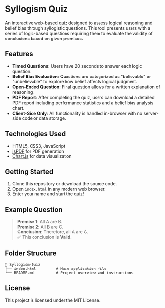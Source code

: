
# Syllogism Quiz

An interactive web-based quiz designed to assess logical reasoning and belief bias through syllogistic questions. This tool presents users with a series of logic-based questions requiring them to evaluate the validity of conclusions based on given premises.

## Features

- **Timed Questions**: Users have 20 seconds to answer each logic question.
- **Belief Bias Evaluation**: Questions are categorized as "believable" or "unbelievable" to explore how belief affects logical judgment.
- **Open-Ended Question**: Final question allows for a written explanation of reasoning.
- **PDF Report**: After completing the quiz, users can download a detailed PDF report including performance statistics and a belief bias analysis chart.
- **Client-Side Only**: All functionality is handled in-browser with no server-side code or data storage.

## Technologies Used

- HTML5, CSS3, JavaScript
- [jsPDF](https://github.com/parallax/jsPDF) for PDF generation
- [Chart.js](https://www.chartjs.org/) for data visualization

## Getting Started

1. Clone this repository or download the source code.
2. Open `index.html` in any modern web browser.
3. Enter your name and start the quiz!

## Example Question

> **Premise 1**: All A are B.  
> **Premise 2**: All B are C.  
> **Conclusion**: Therefore, all A are C.  
> ✅ This conclusion is **Valid**.

## Folder Structure

```
📁 Syllogism-Quiz
├── index.html         # Main application file
└── README.md          # Project overview and instructions
```

## License

This project is licensed under the MIT License.
